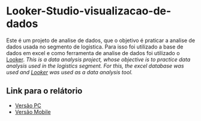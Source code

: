 # Looker-Studio-visualizacao-de-dados
Este é um projeto de analise de dados, que o objetivo é praticar a analise de dados usada no segmento de logistica. Para isso foi utilizado a base de dados em excel e como ferramenta de analise de dados foi utilizado o [Looker](https://lookerstudio.google.com/overview).
_This is a data analysis project, whose objective is to practice data analysis used in the logistics segment. For this, the excel database was used and [Looker](https://lookerstudio.google.com/overview) was used as a data analysis tool._

## Link para o relátorio
- [Versão PC](https://lookerstudio.google.com/u/0/reporting/a150a5ac-686b-4640-aa37-705003038b89/page/YypUD)
- [Versão Mobile](https://lookerstudio.google.com/u/0/reporting/cf631dc3-c664-45f3-ae10-a84132f60ed9/page/YypUD)

